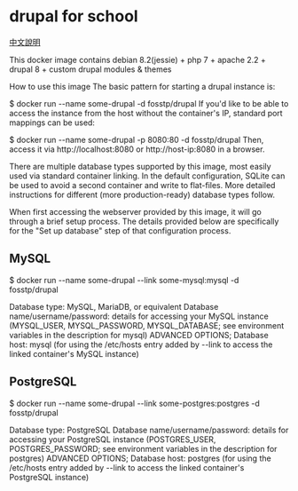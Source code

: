 # drupal for school
[中文說明](https://github.com/fosstp/drupal4school/blob/master/README.zh-tw.md)

This docker image contains debian 8.2(jessie) + php 7 + apache 2.2 + drupal 8 + custom drupal modules & themes

How to use this image
The basic pattern for starting a drupal instance is:

$ docker run --name some-drupal -d fosstp/drupal
If you'd like to be able to access the instance from the host without the container's IP, standard port mappings can be used:

$ docker run --name some-drupal -p 8080:80 -d fosstp/drupal
Then, access it via http://localhost:8080 or http://host-ip:8080 in a browser.

There are multiple database types supported by this image, most easily used via standard container linking. In the default configuration, SQLite can be used to avoid a second container and write to flat-files. More detailed instructions for different (more production-ready) database types follow.

When first accessing the webserver provided by this image, it will go through a brief setup process. The details provided below are specifically for the "Set up database" step of that configuration process.

## MySQL
$ docker run --name some-drupal --link some-mysql:mysql -d fosstp/drupal

Database type: MySQL, MariaDB, or equivalent
Database name/username/password: details for accessing your MySQL instance (MYSQL_USER, MYSQL_PASSWORD, MYSQL_DATABASE; see environment variables in the description for mysql)
ADVANCED OPTIONS; Database host: mysql (for using the /etc/hosts entry added by --link to access the linked container's MySQL instance)

## PostgreSQL
$ docker run --name some-drupal --link some-postgres:postgres -d fosstp/drupal

Database type: PostgreSQL
Database name/username/password: details for accessing your PostgreSQL instance (POSTGRES_USER, POSTGRES_PASSWORD; see environment variables in the description for postgres)
ADVANCED OPTIONS; Database host: postgres (for using the /etc/hosts entry added by --link to access the linked container's PostgreSQL instance)
